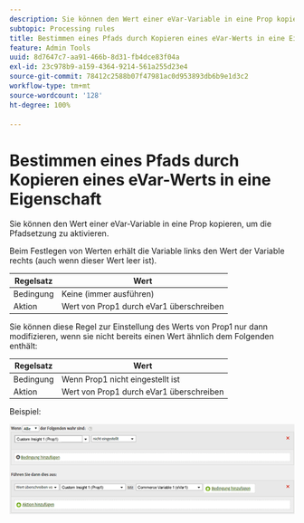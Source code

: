 ```yaml
---
description: Sie können den Wert einer eVar-Variable in eine Prop kopieren, um die Pfadsetzung zu aktivieren.
subtopic: Processing rules
title: Bestimmen eines Pfads durch Kopieren eines eVar-Werts in eine Eigenschaft
feature: Admin Tools
uuid: 8d7647c7-aa91-466b-8d31-fb4dce83f04a
exl-id: 23c978b9-a159-4364-9214-561a255d23e4
source-git-commit: 78412c2588b07f47981ac0d953893db6b9e1d3c2
workflow-type: tm+mt
source-wordcount: '128'
ht-degree: 100%

---
```


# Bestimmen eines Pfads durch Kopieren eines eVar-Werts in eine Eigenschaft

Sie können den Wert einer eVar-Variable in eine Prop kopieren, um die Pfadsetzung zu aktivieren.

Beim Festlegen von Werten erhält die Variable links den Wert der Variable rechts (auch wenn dieser Wert leer ist).

| Regelsatz | Wert |
|---|---|
| Bedingung | Keine (immer ausführen) |
| Aktion | Wert von Prop1 durch eVar1 überschreiben |

Sie können diese Regel zur Einstellung des Werts von Prop1 nur dann modifizieren, wenn sie nicht bereits einen Wert ähnlich dem Folgenden enthält:

| Regelsatz | Wert |
|---|---|
| Bedingung | Wenn Prop1 nicht eingestellt ist |
| Aktion | Wert von Prop1 durch eVar1 überschreiben |

Beispiel:

![](assets/overwrite-empty-prop.png)

